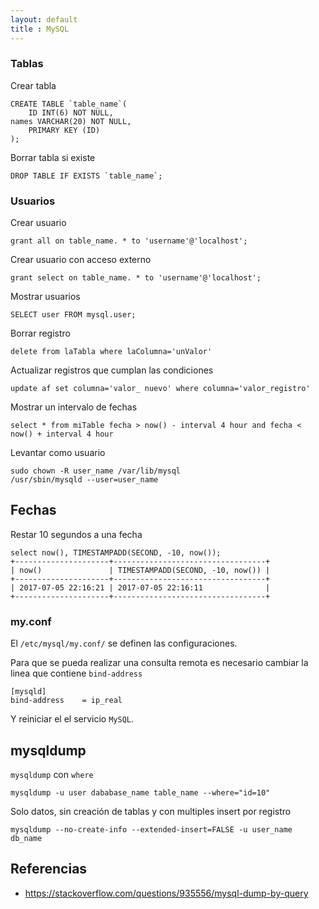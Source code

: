 ```yaml
---
layout: default
title : MySQL
---
```


### Tablas

Crear tabla

    CREATE TABLE `table_name`(
    	ID INT(6) NOT NULL,
	names VARCHAR(20) NOT NULL,
    	PRIMARY KEY (ID)
    );

Borrar tabla si existe

    DROP TABLE IF EXISTS `table_name`;

### Usuarios

Crear usuario

    grant all on table_name. * to 'username'@'localhost';

Crear usuario con acceso externo

    grant select on table_name. * to 'username'@'localhost';

Mostrar usuarios

    SELECT user FROM mysql.user;

Borrar registro

    delete from laTabla where laColumna='unValor'

Actualizar registros que cumplan las condiciones

    update af set columna='valor_ nuevo' where columna='valor_registro'

Mostrar un intervalo de fechas

    select * from miTable fecha > now() - interval 4 hour and fecha < now() + interval 4 hour

Levantar como usuario

    sudo chown -R user_name /var/lib/mysql
    /usr/sbin/mysqld --user=user_name

## Fechas

Restar 10 segundos a una fecha

    select now(), TIMESTAMPADD(SECOND, -10, now());
    +---------------------+----------------------------------+
    | now()               | TIMESTAMPADD(SECOND, -10, now()) |
    +---------------------+----------------------------------+
    | 2017-07-05 22:16:21 | 2017-07-05 22:16:11              |
    +---------------------+----------------------------------+

### my.conf
El `/etc/mysql/my.conf/` se definen las configuraciones.

Para que se pueda realizar una consulta remota es necesario cambiar la linea que contiene `bind-address`

    [mysqld]
    bind-address    = ip_real

Y reiniciar el el servicio `MySQL`.

## mysqldump

`mysqldump` con `where`

    mysqldump -u user dababase_name table_name --where="id=10"

Solo datos, sin creación de tablas y con multiples insert por registro

    mysqldump --no-create-info --extended-insert=FALSE -u user_name db_name


## Referencias

* https://stackoverflow.com/questions/935556/mysql-dump-by-query
